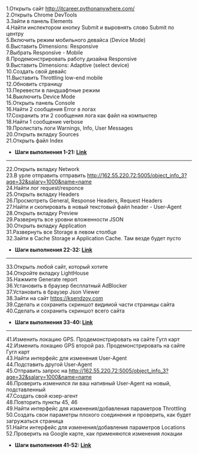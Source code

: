 1.Открыть сайт http://itcareer.pythonanywhere.com/  
2.Открыть Chrome DevTools  
3.Зайти в панель Elements  
4.Найти инспектором кнопку Submit и выровнять слово Submit по центру  
5.Включить режим мобильного девайса (Device Mode)  
6.Выставить Dimensions: Responsive   
7.Выбрать Responsive - Mobile  
8.Продемонстрировать работу дизайна Responsive  
9.Выставить Dimensions: Adaptive (select device)  
10.Создать свой девайс  
11.Выставить Throttling low-end mobile  
12.Обновить страницу  
13.Перевести в ландшафтные режим  
14.Выключить Device Mode  
15.Открыть панель Console  
16.Найти 2 сообщения Error в логах  
17.Сохранить эти 2 сообщения лога как файл на компьютер  
18.Найти 1 сообщение verbose  
19.Пролистать логи Warnings, Info, User Messages  
20.Открыть вкладку Sources  
21.Открыть файл Index  

- **Шаги выполнения 1-21: [Link](https://drive.google.com/file/d/1BJg1PcpIn-BAv9LRCGQNf94NoXpGAWn0/view?usp=sharing)**
---
22.Открыть вкладку Network  
23.В урле отправить отправить http://162.55.220.72:5005/object_info_3?age=32&salary=1000&name=name   
24.Найти лог request/responce    
25.Открыть вкладку Headers  
26.Просмотреть General, Response Headers, Request Headers  
27.Найти и скопировать в новый текстовый файл header - User-Agent  
28.Открыть вкладку Preview  
29.Развернуть все уровни вложенности JSON  
30.Открыть вкладку Application  
31.Развернуть все Storage в левом столбце  
32.Зайти в Cache Storage и Application Cache. Там везде будет пусто  

- **Шаги выполнения 22-32: [Link](https://drive.google.com/file/d/1jMmtxxP9PQkdpliOLU7HdOmZ8c0HP8-v/view?usp=sharing)**  
---
33.Открыть любой сайт, который хотите  
34.Откройте вкладку LightHouse  
35.Нажмите Generate report  
36.Установить в браузер бесплатный AdBlocker  
37.Установить в браузер Json Viewer  
38.Зайти на сайт https://ksendzov.com   
39.Сделать и сохранить скриншот видимой части страницы сайта  
40.Сделать и сохранить скриншот всего сайта  

- **Шаги выполнения 33-40: [Link](https://drive.google.com/file/d/1SSqFHwmH3A0xS92x0A13oq7Y_9d9odHD/view?usp=sharing)**  
---
41.Изменить локацию GPS. Продемонстрировать на сайте Гугл карт  
42.Изменить локацию GPS второй раз. Продемонстрировать на сайте Гугл карт  
43.Найти интерфейс для изменения User-Agent  
44.Подставить другой User-Agent   
45.Отправить запрос на http://162.55.220.72:5005/object_info_3?age=32&salary=1000&name=name   
46.Проверить изменился ли ваш нативный User-Agent на новый, подставленный  
47.Создать свой юзер-агент  
48.Повторить пункты 45, 46  
49.Найти интерфейс для изменения/добавления параметров Throttling  
50.Создать свои параметры плохого соединения и проверить, как будет загружаться страница  
51.Найти интерфейс для изменения/добавления параметров Locations  
52.Проверить на Google карте, как применяются изменения локации  

- **Шаги выполнения 41-52: [Link](https://drive.google.com/file/d/1nIJGrUUU-gEmoVTDLpkthVobmD0lmU8w/view?usp=sharing)**  
